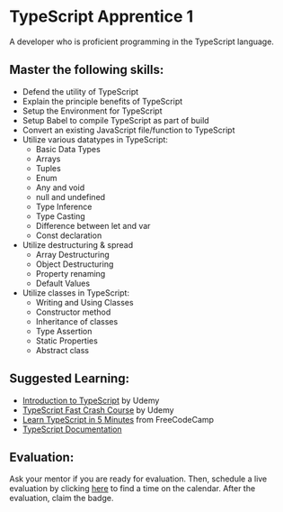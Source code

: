 # TypeScript Apprentice 1

A developer who is proficient programming in the TypeScript language.

## Master the following skills:

* Defend the utility of TypeScript
* Explain the principle benefits of TypeScript
* Setup the Environment for TypeScript
* Setup Babel to compile TypeScript as part of build
* Convert an existing JavaScript file/function to TypeScript
* Utilize various datatypes in TypeScript:
  * Basic Data Types
  * Arrays
  * Tuples
  * Enum
  * Any and void
  * null and undefined
  * Type Inference
  * Type Casting
  * Difference between let and var
  * Const declaration
* Utilize destructuring & spread
  * Array Destructuring
  * Object Destructuring
  * Property renaming
  * Default Values
* Utilize classes in TypeScript:
  * Writing and Using Classes
  * Constructor method
  * Inheritance of classes
  * Type Assertion
  * Static Properties
  * Abstract class

## Suggested Learning:

* [Introduction to TypeScript](https://www.udemy.com/course/typescript/) by Udemy
* [TypeScript Fast Crash Course](https://www.udemy.com/course/typescript-fast-crash-course/) by Udemy
* [Learn TypeScript in 5 Minutes](https://www.freecodecamp.org/news/learn-typescript-in-5-minutes-13eda868daeb/) from FreeCodeCamp
* [TypeScript Documentation](https://www.typescriptlang.org/)

## Evaluation:

Ask your mentor if you are ready for evaluation. Then, schedule a live evaluation by clicking [here](http://evals.codex.academy) to find a time on the calendar. After the evaluation, claim the badge.
